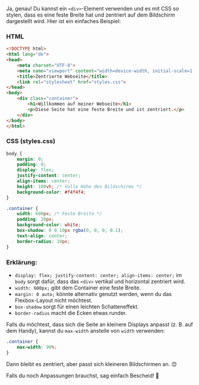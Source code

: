 Ja, genau! Du kannst ein `<div>`-Element verwenden und es mit CSS so stylen, dass es eine feste Breite hat und zentriert auf dem Bildschirm dargestellt wird. Hier ist ein einfaches Beispiel:  

### **HTML**
```html
<!DOCTYPE html>
<html lang="de">
<head>
    <meta charset="UTF-8">
    <meta name="viewport" content="width=device-width, initial-scale=1.0">
    <title>Zentrierte Webseite</title>
    <link rel="stylesheet" href="styles.css">
</head>
<body>
    <div class="container">
        <h1>Willkommen auf meiner Webseite</h1>
        <p>Diese Seite hat eine feste Breite und ist zentriert.</p>
    </div>
</body>
</html>
```

### **CSS (styles.css)**
```css
body {
    margin: 0;
    padding: 0;
    display: flex;
    justify-content: center;
    align-items: center;
    height: 100vh; /* Volle Höhe des Bildschirms */
    background-color: #f4f4f4;
}

.container {
    width: 600px; /* Feste Breite */
    padding: 20px;
    background-color: white;
    box-shadow: 0 0 10px rgba(0, 0, 0, 0.1);
    text-align: center;
    border-radius: 10px;
}
```

### **Erklärung:**
- `display: flex; justify-content: center; align-items: center;` im `body` sorgt dafür, dass das `<div>` vertikal und horizontal zentriert wird.
- `width: 600px;` gibt dem Container eine feste Breite.
- `margin: 0 auto;` könnte alternativ genutzt werden, wenn du das Flexbox-Layout nicht möchtest.
- `box-shadow` sorgt für einen leichten Schatteneffekt.
- `border-radius` macht die Ecken etwas runder.

Falls du möchtest, dass sich die Seite an kleinere Displays anpasst (z. B. auf dem Handy), kannst du `max-width` anstelle von `width` verwenden:

```css
.container {
    max-width: 90%;
}
```

Dann bleibt es zentriert, aber passt sich kleineren Bildschirmen an. 😊  

Falls du noch Anpassungen brauchst, sag einfach Bescheid! 🚀

